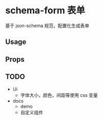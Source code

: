 # schema-form 表单

基于 json-schema 规范，配置化生成表单

## Usage

## Props

## TODO

- Ui
  - 字体大小，颜色，间距等使用 css 变量
- docs
  - demo
  - 自定义组件
